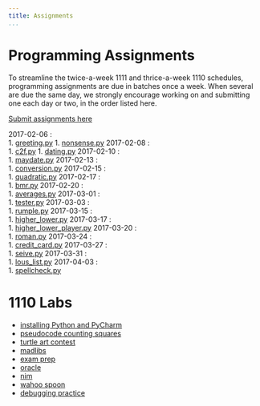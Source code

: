 ```yaml
---
title: Assignments
...
```


# Programming Assignments

To streamline the twice-a-week 1111 and thrice-a-week 1110 schedules,
programming assignments are due in batches once a week.
When several are due the same day, we strongly encourage working on and submitting one each day or two,
in the order listed here.

[Submit assignments here](https://archimedes.cs.virginia.edu/cs1110/)


2017-02-06 
:    
    1.  [greeting.py](w01-greeting.html)
    1.  [nonsense.py](w01-nonsense.html)
2017-02-08 
:    
    1.  [c2f.py](w01-c2f.html)
    1.  [dating.py](w01-dating.html)
2017-02-10 
:    
    1.  [maydate.py](w02-maydate.html)
2017-02-13 
:    
    1.  [conversion.py](w02-conversion.html)
2017-02-15 
:    
    1.  [quadratic.py](w02-quadratic.html)
2017-02-17 
:    
    1.  [bmr.py](w03-bmr.html)
2017-02-20 
:    
    1.  [averages.py](w03-averages.html)
2017-03-01 
:    
    1.  [tester.py](w04-tester.html)
2017-03-03 
:    
    1.  [rumple.py](w05-rumple.html)
2017-03-15 
:    
    1.  [higher_lower.py](w06-higher-lower.html)
2017-03-17 
:    
    1.  [higher_lower_player.py](w06-higher-lower2.html)
2017-03-20 
:    
    1.  [roman.py](w07-roman.html)
2017-03-24 
:    
    1.  [credit_card.py](w07-credit.html)
2017-03-27 
:    
    1.  [seive.py](w08-seive.html)
2017-03-31 
:    
    1.  [lous_list.py](w08-louslist.html)
2017-04-03 
:    
    1.  [spellcheck.py](w08-spellcheck.html)


# 1110 Labs


-   [installing Python and PyCharm](lab01-installing.html)
-   [pseudocode counting squares](lab02-counting.html)
-   [turtle art contest](lab03-turtle.html)
-   [madlibs](lab04-madlib.html)
-   [exam prep](lab05-paper.html)
-   [oracle](lab06-magic.html)
-   [nim](lab07-nim.html)
-   [wahoo spoon](lab08-spoon.html)
-   [debugging practice](lab09-debug.html)
